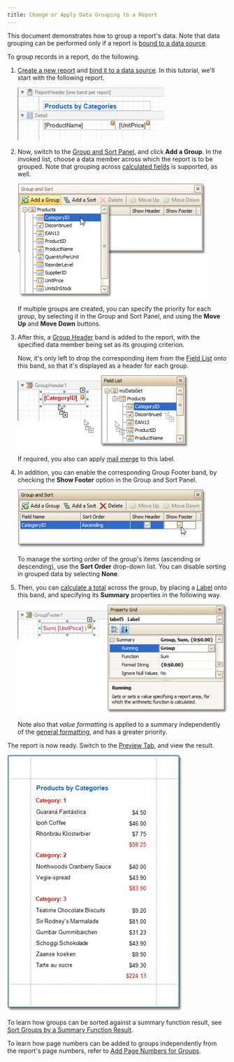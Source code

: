 ```yaml
---
title: Change or Apply Data Grouping to a Report
---
```

This document demonstrates how to group a report's data. Note that data grouping can be performed only if a report is [bound to a data source](../../../../../interface-elements-for-desktop/articles/report-designer/report-designer-for-winforms/create-reports/binding-a-report-to-data.md).

To group records in a report, do the following.
1. [Create a new report](../../../../../interface-elements-for-desktop/articles/report-designer/report-designer-for-winforms/create-reports/basic-operations/create-a-new-report.md) and [bind it to a data source](../../../../../interface-elements-for-desktop/articles/report-designer/report-designer-for-winforms/create-reports/binding-a-report-to-data.md). In this tutorial, we'll start with the following report.
	
	![RD_HowTo_GroupData_0](../../../../images/Img8449.png)
2. Now, switch to the [Group and Sort Panel](../../../../../interface-elements-for-desktop/articles/report-designer/report-designer-for-winforms/report-designer-reference/report-designer-ui/group-and-sort-panel.md), and click **Add a Group**. In the invoked list, choose a data member across which the report is to be grouped. Note that grouping across [calculated fields](../../../../../interface-elements-for-desktop/articles/report-designer/report-designer-for-winforms/report-editing-basics/add-calculated-fields-to-a-report.md) is supported, as well.
	
	![RD_HowTo_GroupData_1](../../../../images/Img8450.png)
	
	If multiple groups are created, you can specify the priority for each group, by selecting it in the Group and Sort Panel, and using the **Move Up** and **Move Down** buttons.
3. After this, a [Group Header](../../../../../interface-elements-for-desktop/articles/report-designer/report-designer-for-winforms/report-designer-reference/report-bands/grouping-bands.md) band is added to the report, with the specified data member being set as its grouping criterion.
	
	Now, it's only left to drop the corresponding item from the [Field List](../../../../../interface-elements-for-desktop/articles/report-designer/report-designer-for-winforms/report-designer-reference/report-designer-ui/field-list.md) onto this band, so that it's displayed as a header for each group.
	
	![RD_HowTo_GroupData_2](../../../../images/Img8451.png)
	
	If required, you also can apply [mail merge](../../../../../interface-elements-for-desktop/articles/report-designer/report-designer-for-winforms/report-editing-basics/use-mail-merge-in-report-elements.md) to this label.
4. In addition, you can enable the corresponding Group Footer band, by checking the **Show Footer** option in the Group and Sort Panel.
	
	![RD_HowTo_GroupData_1a](../../../../images/Img11127.png)
	
	To manage the sorting order of the group's items (ascending or descending), use the **Sort Order** drop-down list. You can disable sorting in grouped data by selecting **None**.
5. Then, you can [calculate a total](../../../../../interface-elements-for-desktop/articles/report-designer/report-designer-for-winforms/report-editing-basics/add-totals-to-a-report.md) across the group, by placing a [Label](../../../../../interface-elements-for-desktop/articles/report-designer/report-designer-for-winforms/report-designer-reference/report-controls/label.md) onto this band, and specifying its **Summary** properties in the following way.
	
	![RD_HowTo_GroupData_3](../../../../images/Img8452.png)
	
	Note also that _value formatting_ is applied to a summary independently of the [general formatting](../../../../../interface-elements-for-desktop/articles/report-designer/report-designer-for-winforms/report-editing-basics/change-value-formatting-of-report-elements.md), and has a greater priority.

The report is now ready. Switch to the [Preview Tab](../../../../../interface-elements-for-desktop/articles/report-designer/report-designer-for-winforms/report-designer-reference/report-designer-ui/preview-tab.md), and view the result.

![RD_HowTo_GroupData_4](../../../../images/Img8454.png)

To learn how groups can be sorted against a summary function result, see [Sort Groups by a Summary Function Result](../../../../../interface-elements-for-desktop/articles/report-designer/report-designer-for-winforms/create-reports/miscellaneous/sort-groups-by-a-summary-function-result.md).

To learn how page numbers can be added to groups independently from the report's page numbers, refer to [Add Page Numbers for Groups](../../../../../interface-elements-for-desktop/articles/report-designer/report-designer-for-winforms/create-reports/miscellaneous/add-page-numbers-for-groups.md).